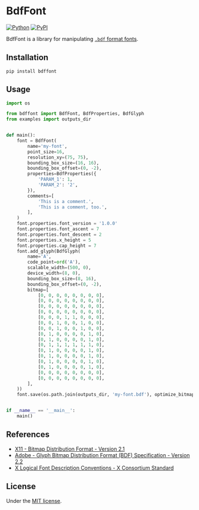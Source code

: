 # BdfFont

[![Python](https://img.shields.io/badge/python-3.11-brightgreen)](https://www.python.org)
[![PyPI](https://img.shields.io/pypi/v/bdffont)](https://pypi.org/project/bdffont/)

BdfFont is a library for manipulating [`.bdf` format fonts](https://en.wikipedia.org/wiki/Glyph_Bitmap_Distribution_Format).

## Installation

```commandline
pip install bdffont
```

## Usage

```python
import os

from bdffont import BdfFont, BdfProperties, BdfGlyph
from examples import outputs_dir


def main():
    font = BdfFont(
        name='my-font',
        point_size=16,
        resolution_xy=(75, 75),
        bounding_box_size=(16, 16),
        bounding_box_offset=(0, -2),
        properties=BdfProperties({
            'PARAM_1': 1,
            'PARAM_2': '2',
        }),
        comments=[
            'This is a comment.',
            'This is a comment, too.',
        ],
    )
    font.properties.font_version = '1.0.0'
    font.properties.font_ascent = 7
    font.properties.font_descent = 2
    font.properties.x_height = 5
    font.properties.cap_height = 7
    font.add_glyph(BdfGlyph(
        name='A',
        code_point=ord('A'),
        scalable_width=(500, 0),
        device_width=(8, 0),
        bounding_box_size=(8, 16),
        bounding_box_offset=(0, -2),
        bitmap=[
            [0, 0, 0, 0, 0, 0, 0, 0],
            [0, 0, 0, 0, 0, 0, 0, 0],
            [0, 0, 0, 0, 0, 0, 0, 0],
            [0, 0, 0, 0, 0, 0, 0, 0],
            [0, 0, 0, 1, 1, 0, 0, 0],
            [0, 0, 1, 0, 0, 1, 0, 0],
            [0, 0, 1, 0, 0, 1, 0, 0],
            [0, 1, 0, 0, 0, 0, 1, 0],
            [0, 1, 0, 0, 0, 0, 1, 0],
            [0, 1, 1, 1, 1, 1, 1, 0],
            [0, 1, 0, 0, 0, 0, 1, 0],
            [0, 1, 0, 0, 0, 0, 1, 0],
            [0, 1, 0, 0, 0, 0, 1, 0],
            [0, 1, 0, 0, 0, 0, 1, 0],
            [0, 0, 0, 0, 0, 0, 0, 0],
            [0, 0, 0, 0, 0, 0, 0, 0],
        ],
    ))
    font.save(os.path.join(outputs_dir, 'my-font.bdf'), optimize_bitmap=True)


if __name__ == '__main__':
    main()
```

## References

- [X11 - Bitmap Distribution Format - Version 2.1](https://www.x.org/docs/BDF/bdf.pdf)
- [Adobe - Glyph Bitmap Distribution Format (BDF) Specification - Version 2.2](https://adobe-type-tools.github.io/font-tech-notes/pdfs/5005.BDF_Spec.pdf)
- [X Logical Font Description Conventions - X Consortium Standard](https://www.x.org/releases/X11R7.6/doc/xorg-docs/specs/XLFD/xlfd.html)

## License

Under the [MIT license](LICENSE).
